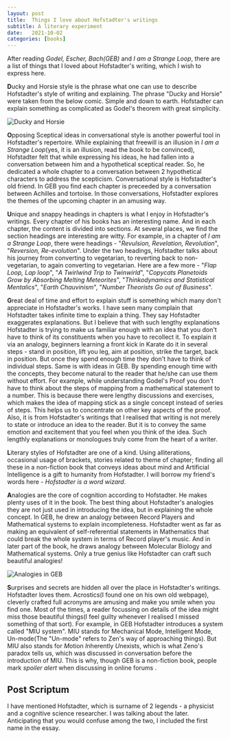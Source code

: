 ```yaml
---
layout: post
title:  Things I love about Hofstadter's writings
subtitle: A literary experiment
date:   2021-10-02
categories: [books]
---
```


After reading *Godel, Escher, Bach(GEB)* and *I am a Strange Loop*, there are a list of things that I loved about Hofstadter's writing, which I wish to express here. 

**D**ucky and Horsie style is the phrase what one can use to describe Hofstadter's style of writing and explaining.  The phrase "Ducky and Horsie" were taken from the below comic. Simple and down to earth. Hofstadter can explain something as complicated as Godel's theorem with great simplicity.

![Ducky and Horsie](https://64.media.tumblr.com/tumblr_lse4sluYiV1qfvq9bo1_1280.jpg)

**O**pposing Sceptical ideas in conversational style is another powerful tool in Hofstadter's repertoire. While explaining that freewill is an illusion in *I am a Strange Loop*(yes, it is an illusion, read the book to be convinced), Hofstadter felt that while expressing his ideas, he had fallen into a conversation between him and a hypothetical sceptical reader. So, he dedicated a whole chapter to a conversation between 2 hypothetical characters to address the scepticism.  Conversational style is Hofstadter's old friend. In GEB you find each chapter is preceeded by a conversation between Achilles and tortoise. In those conversations, Hofstadter explores the themes of the upcoming chapter in an amusing way.

**U**nique and snappy headings in chapters is what I enjoy in Hofstadter's writings. Every chapter of his books has an interesting name. And in each chapter, the content is divided into sections. At several places, we find the section headings are interesting are witty. For example, in a chapter of  *I am a Strange Loop*, there were headings - "*Revulsion, Revelation, Revolution*", "*Reversion, Re-evolution*". Under the two headings, Hofstadter talks about his journey from converting to vegetarian, to reverting back to non-vegetarian, to again converting to vegetarian. Here are a few more - "*Flap Loop, Lap loop*", "*A Twirlwind Trip to Twinwirld*", "*Copycats Planetoids Grow by Absorbing Melting Meteorites*", "*Thinkodynamics and Statistical Mentalics*", "*Earth Chauvinism*", "*Number Theorists Go out of Business*". 

**G**reat deal of time and effort to explain stuff is something which many don't appreciate in Hofstadter's works. I have seen many complain that Hofstadter takes infinite time to explain a thing. They say Hofstadter exaggerates explanations. But I believe that with such lengthy explanations Hofstadter is trying to make us familiar enough with an idea that you don't have to think of its constituents when you have to recollect it. To explain it via an analogy, beginners learning a front kick in Karate do it in several steps - stand in position, lift you leg, aim at position, strike the target, back in position. But once they spend enough time they don't have to think of individual steps. Same is with ideas in GEB. By spending enough time with the concepts, they become natural to the reader that he/she can use them without effort.  For example, while understanding Godel's Proof you don't have to think about the steps of mapping from a mathematical statement to a number. This is because there were lengthy discussions and exercises, which makes the idea of mapping stick as a single concept instead of series of steps. This helps us to concentrate on other key aspects of the proof.  Also, it is from Hofstadter's writings that I realised that writing is not merely to state or introduce an idea to the reader. But it is to convey the same emotion and excitement that you feel when you think of the idea. Such lengthly explanations or monologues truly come from the heart of a writer.

**L**iterary styles of Hofstadter are one of a kind. Using alliterations, occasional usage of brackets, stories related to theme of chapter; finding all these in a non-fiction book that conveys ideas about mind and Artificial Intelligence is a gift to humanity from Hofstadter. I will borrow my friend's words here - *Hofstadter is a word wizard*.

**A**nalogies are the core of cognition according to Hofstadter. He makes plenty uses of it in the book. The best thing about Hofstadter's analogies they are not just used in introducing the idea, but in explaining the whole concept. In GEB, he drew an analogy between Record Players and Mathematical systems to explain incompleteness. Hofstadter went as far as making an equivalent of self-referential statements in Mathematics that could break the whole system in terms of Record player's music.  And in later part of the book, he draws analogy between Molecular Biology and Mathematical systems. Only a true genius like Hofstadter can craft such beautiful analogies!

![Analogies in GEB](https://imgur.com/csZyOkn.png)

**S**urprises and secrets are hidden all over the place in Hofstadter's writings. Hofstadter loves them. Acrostics(I found one on his own old webpage), cleverly crafted full acronyms are amusing and make you smile when you find one. Most of the times, a reader focussing on details of the idea might miss those beautiful things(I feel guilty whenever I realised I missed something of that sort).  For example, in GEB Hofstadter introduces a system called "MIU system". MIU stands for Mechanical Mode, Intelligent Mode, Un-mode(The "Un-mode" refers to Zen's way of approaching things). But MIU also stands for *M*otion *I*nherently *U*nexists, which is what Zeno's paradox tells us, which was discussed in conversation before the introduction of MIU. This is why, though GEB is a non-fiction book, people mark *spoiler alert* when discussing in online forums .

## Post Scriptum

I have mentioned Hofstadter, which is surname of 2 legends - a physicist and a cognitive science researcher. I was talking about the later. Anticipating that you would confuse among the two, I included the first name in the essay. 

